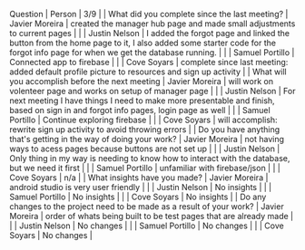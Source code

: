 Question | Person | 3/9 |
| What did you complete since the last meeting? | Javier Moreira | created the manager hub page and made small adjustments to current pages |
| | Justin Nelson | I added the forgot page and linked the button from the home page to it, I also added some starter code for the forgot info page for when we get the database running. |
| | Samuel Portillo | Connected app to firebase |
| | Cove Soyars | complete since last meeting: added default profile picture to resources and sign up activity |
| What will you accomplish before the next meeting | Javier Moreira | will work on volenteer page  and works on setup of manager page |
| | Justin Nelson | For next meeting I have things I need to make more presentable and finish, based on sign in and forgot info pages, login page as well |
| | Samuel Portillo | Continue exploring firebase |
| | Cove Soyars | will accomplish: rewrite sign up activity to avoid throwing errors |
| Do you have anything that's getting in the way of doing your work? | Javier Moreira | not having ways to acess pages because buttons are not set up |
| | Justin Nelson | Only thing in my way is needing to know how to interact with the database, but we need it first | 
| | Samuel Portillo | unfamiliar with firebase/json |
| | Cove Soyars | n/a |
| What insights have you made? | Javier Moreira | android studio is very user friendly |
| | Justin Nelson | No insights |
| | Samuel Portillo | No insights |
| | Cove Soyars | No insights |
| Do any changes to the project need to be made as a result of your work? | Javier Moreira | order of whats being built to be test pages that are already made |
| | Justin Nelson | No changes |
| | Samuel Portillo | No changes |
| | Cove Soyars | No changes |